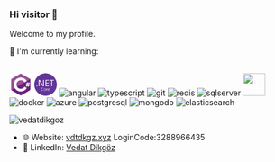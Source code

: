 ### Hi visitor 👋
Welcome to my profile.

:page_with_curl: I'm currently learning:
<br><br>
	
<a> <img src="https://raw.githubusercontent.com/devicons/devicon/master/icons/csharp/csharp-original.svg" alt="csharp" width="40" height="40"/> </a>
<a> <img src="https://raw.githubusercontent.com/devicons/devicon/master/icons/dotnetcore/dotnetcore-original.svg" alt="dotnetcore" width="40" height="40"/> </a>
<a> <img src="https://cdn.jsdelivr.net/gh/devicons/devicon/icons/angularjs/angularjs-original.svg" alt="angular" width="40" height="40"/> </a>
<a> <img src="https://cdn.jsdelivr.net/gh/devicons/devicon/icons/typescript/typescript-original.svg" alt="typescript" width="40" height="40"/> </a>
<a> <img src="https://cdn.jsdelivr.net/gh/devicons/devicon/icons/git/git-original.svg" alt="git" width="40" height="40"/> </a>
<a> <img src="https://cdn.jsdelivr.net/gh/devicons/devicon/icons/redis/redis-original-wordmark.svg" alt="redis" width="40" height="40"/> </a>
<a> <img src="https://cdn.jsdelivr.net/gh/devicons/devicon/icons/microsoftsqlserver/microsoftsqlserver-plain-wordmark.svg" alt="sqlserver" width="40" height="40"/> </a>
<a> <img src="https://www.vectorlogo.zone/logos/rabbitmq/rabbitmq-icon.svg" width="40" height="40"/> </a>
<a> <img src="https://cdn.jsdelivr.net/gh/devicons/devicon/icons/docker/docker-original-wordmark.svg" alt="docker" width="40" height="40"/> </a>
<a> <img src="https://cdn.jsdelivr.net/gh/devicons/devicon/icons/azure/azure-original.svg" alt="azure" width="40" height="40"/> </a>
<a> <img src="https://cdn.jsdelivr.net/gh/devicons/devicon/icons/postgresql/postgresql-original-wordmark.svg" alt="postgresql" width="40" height="40"/> </a>
<a> <img src="https://cdn.jsdelivr.net/gh/devicons/devicon/icons/mongodb/mongodb-original-wordmark.svg" alt="mongodb" width="40" height="40"/> </a>
<a> <img src="https://cdn.jsdelivr.net/gh/devicons/devicon/icons/elasticsearch/elasticsearch-original-wordmark.svg" alt="elasticsearch" width="40" height="40"/> </a>



<img src="https://github-readme-stats.vercel.app/api?username=vedatdikgoz&show_icons=true&count_private=true" alt="vedatdikgoz" />

- 🌐 Website: [vdtdkgz.xyz](https://vdtdkgz.xyz/login) LoginCode:3288966435
- 🔗 LinkedIn: [Vedat Dikgöz](https://linkedin.com/in/vedatdikg%C3%B6z)



